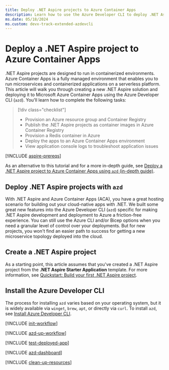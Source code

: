 ```yaml
---
title: Deploy .NET Aspire projects to Azure Container Apps
description: Learn how to use the Azure Developer CLI to deploy .NET Aspire projects to Azure.
ms.date: 05/18/2024
ms.custom: devx-track-extended-azdevcli
---
```


# Deploy a .NET Aspire project to Azure Container Apps

.NET Aspire projects are designed to run in containerized environments. Azure Container Apps is a fully managed environment that enables you to run microservices and containerized applications on a serverless platform. This article will walk you through creating a new .NET Aspire solution and deploying it to Microsoft Azure Container Apps using the Azure Developer CLI (`azd`). You'll learn how to complete the following tasks:

> [!div class="checklist"]
>
> - Provision an Azure resource group and Container Registry
> - Publish the .NET Aspire projects as container images in Azure Container Registry
> - Provision a Redis container in Azure
> - Deploy the apps to an Azure Container Apps environment
> - View application console logs to troubleshoot application issues

[!INCLUDE [aspire-prereqs](../../includes/aspire-prereqs.md)]

As an alternative to this tutorial and for a more in-depth guide, see [Deploy a .NET Aspire project to Azure Container Apps using `azd` (in-depth guide)](aca-deployment-azd-in-depth.md).

## Deploy .NET Aspire projects with `azd`

With .NET Aspire and Azure Container Apps (ACA), you have a great hosting scenario for building out your cloud-native apps with .NET. We built some great new features into the Azure Developer CLI (`azd`) specific for making .NET Aspire development and deployment to Azure a friction-free experience. You can still use the Azure CLI and/or Bicep options when you need a granular level of control over your deployments. But for new projects, you won't find an easier path to success for getting a new microservice topology deployed into the cloud.

## Create a .NET Aspire project

As a starting point, this article assumes that you've created a .NET Aspire project from the **.NET Aspire Starter Application** template. For more information, see [Quickstart: Build your first .NET Aspire project](../../get-started/build-your-first-aspire-app.md).

## Install the Azure Developer CLI

The process for installing `azd` varies based on your operating system, but it is widely available via `winget`, `brew`, `apt`, or directly via `curl`. To install `azd`, see [Install Azure Developer CLI](/azure/developer/azure-developer-cli/install-azd).

[!INCLUDE [init-workflow](includes/init-workflow.md)]

[!INCLUDE [azd-up-workflow](includes/azd-up-workflow.md)]

[!INCLUDE [test-deployed-app](includes/test-deployed-app.md)]

[!INCLUDE [azd-dashboard](includes/azd-dashboard.md)]

[!INCLUDE [clean-up-resources](../../includes/clean-up-resources.md)]
